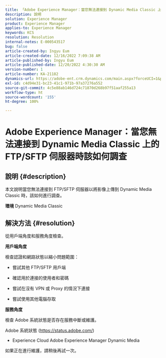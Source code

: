 ```yaml
---
title: 「Adobe Experience Manager：當您無法連接到 Dynamic Media Classic 上的 FTP/SFTP 伺服器時該如何調查」
description: 說明
solution: Experience Manager
product: Experience Manager
applies-to: Experience Manager
keywords: KCS
resolution: Resolution
internal-notes: E-000543517
bug: false
article-created-by: Ingyu Eum
article-created-date: 12/16/2022 7:09:38 AM
article-published-by: Ingyu Eum
article-published-date: 12/20/2022 4:30:30 AM
version-number: 1
article-number: KA-21182
dynamics-url: https://adobe-ent.crm.dynamics.com/main.aspx?forceUCI=1&pagetype=entityrecord&etn=knowledgearticle&id=beb63494-107d-ed11-81ac-6045bd006c82
exl-id: c4d94e31-bc23-41c1-971b-97a37276a552
source-git-commit: 4c5e88ab146d724c71870d268b97f51aaf255a13
workflow-type: ht
source-wordcount: '155'
ht-degree: 100%

---
```


# Adobe Experience Manager：當您無法連接到 Dynamic Media Classic 上的 FTP/SFTP 伺服器時該如何調查

## 說明 {#description}


本文說明當您無法連接到 FTP/SFTP 伺服器以將影像上傳到 Dynamic Media Classic 時，該如何進行調查。

<b>環境</b>
Dynamic Media Classic


## 解決方法 {#resolution}


從用戶端角度和服務角度檢查。

<b>用戶端角度</b>

檢查認證和網路狀態以縮小問題範圍：

- 嘗試其他 FTP/SFTP 用戶端

- 確認用於連接的使用者和密碼

- 嘗試在沒有 VPN 或 Proxy 的情況下連接

- 嘗試使用其他電腦存取

<b>服務角度</b>

檢查 Adobe 系統狀態是否存在服務中斷或維護。

Adobe 系統狀態 (https://status.adobe.com/)

- Experience Cloud  Adobe Experience Manager  Dynamic Media

如果正在進行維護，請稍後再試一次。

